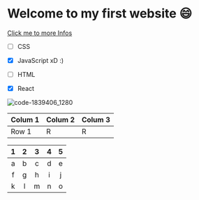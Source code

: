 # Welcome to my first website 😄


[Click me to more Infos](https://google.com)

- [ ] CSS

- [x] JavaScript xD :)
- [ ] HTML
- [x] React

![code-1839406_1280](https://github.com/PhilZa92/First-Repository/assets/147039345/2918a8df-6388-43df-b735-b7591b94097b)


| Colum 1 | Colum 2 | Colum 3 |
|---------|---------|---------|
| Row 1   |  R      |  R      |

| 1 | 2 | 3 | 4 | 5 |
|:-:|:-:|:-:|:-:|:-:|
| a | b | c | d | e |
| f | g | h | i | j |
| k | l | m | n | o |
